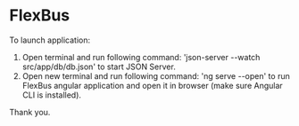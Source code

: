 # FlexBus

To launch application:

1) Open terminal and run following command: 'json-server --watch src/app/db/db.json' to start JSON Server.
2) Open new terminal and run following command: 'ng serve --open' to run FlexBus angular application and open it in browser (make sure Angular CLI is installed).

Thank you.
